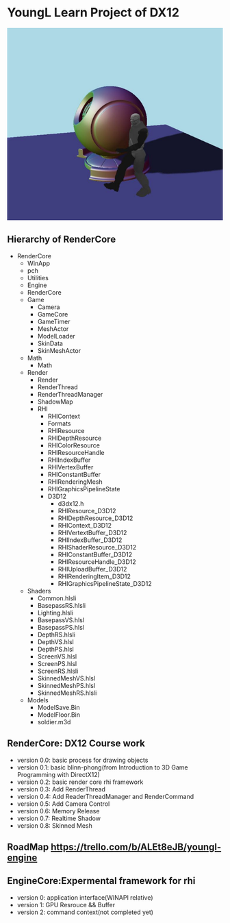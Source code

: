 # YoungL Learn Project of DX12

![screenshot](RenderCore.jpg)

## Hierarchy of RenderCore

- RenderCore
  - WinApp
  - pch
  - Utilities
  - Engine
  - RenderCore
  - Game
    - Camera
    - GameCore
    - GameTimer
    - MeshActor
    - ModelLoader
    - SkinData
    - SkinMeshActor
  - Math
    - Math
  - Render
    - Render
    - RenderThread
    - RenderThreadManager
    - ShadowMap
    - RHI
      - RHIContext
      - Formats
      - RHIResource
      - RHIDepthResource
      - RHIColorResource
      - RHIResourceHandle
      - RHIIndexBuffer
      - RHIVertexBuffer
      - RHIConstantBuffer
      - RHIRenderingMesh
      - RHIGraphicsPipelineState
      - D3D12
        - d3dx12.h
        - RHIResource_D3D12
        - RHIDepthResource_D3D12
        - RHIContext_D3D12
        - RHIVertextBuffer_D3D12
        - RHIIndexBuffer_D3D12
        - RHIShaderResource_D3D12
        - RHIConstantBuffer_D3D12
        - RHIResourceHandle_D3D12
        - RHIUploadBuffer_D3D12
        - RHIRenderingItem_D3D12
        - RHIGraphicsPipelineState_D3D12
  - Shaders
    - Common.hlsli
    - BasepassRS.hlsli
    - Lighting.hlsli
    - BasepassVS.hlsl
    - BasepassPS.hlsl
    - DepthRS.hlsli
    - DepthVS.hlsl
    - DepthPS.hlsl
    - ScreenVS.hlsl
    - ScreenPS.hlsl
    - ScreenRS.hlsli
    - SkinnedMeshVS.hlsl
    - SkinnedMeshPS.hlsl
    - SkinnedMeshRS.hlsli
  - Models
    - ModelSave.Bin
    - ModelFloor.Bin
    - soldier.m3d

## RenderCore: DX12 Course work
- version 0.0: basic process for drawing objects
- version 0.1: basic blinn-phong(from Introduction to 3D Game Programming with DirectX12)
- version 0.2: basic render core rhi framework
- version 0.3: Add RenderThread
- version 0.4: Add ReaderThreadManager and RenderCommand
- version 0.5: Add Camera Control
- version 0.6: Memory Release
- version 0.7: Realtime Shadow
- version 0.8: Skinned Mesh

## RoadMap https://trello.com/b/ALEt8eJB/youngl-engine

## EngineCore:Expermental framework for rhi
- version 0: application interface(WINAPI relative)
- version 1: GPU Resrouce && Buffer
- version 2: command context(not completed yet)
